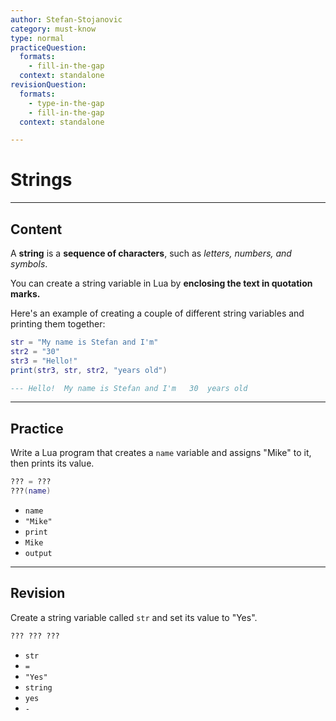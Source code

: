 ```yaml
---
author: Stefan-Stojanovic
category: must-know
type: normal
practiceQuestion:
  formats:
    - fill-in-the-gap
  context: standalone
revisionQuestion:
  formats:
    - type-in-the-gap
    - fill-in-the-gap
  context: standalone

---
```


# Strings

---
## Content

A **string** is a **sequence of characters**, such as *letters, numbers, and symbols*. 

You can create a string variable in Lua by **enclosing the text in quotation marks.**

Here's an example of creating a couple of different string variables and printing them together:
```lua
str = "My name is Stefan and I'm"
str2 = "30"
str3 = "Hello!" 
print(str3, str, str2, "years old")

--- Hello!	My name is Stefan and I'm	30	years old
```

---
## Practice

Write a Lua program that creates a `name` variable and assigns "Mike" to it, then prints its value.

```lua
??? = ???
???(name)
```

- `name`
- `"Mike"`
- `print`
- `Mike`
- `output`


---
## Revision

Create a string variable called `str` and set its value to "Yes".

```lua
??? ??? ???
```

- `str`
- `=`
- `"Yes"`
- `string`
- `yes`
- `-`

